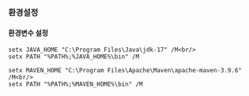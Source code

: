 <h3>환경설정</h3>

<h4>환경변수 설정</h4>

```
setx JAVA_HOME "C:\Program Files\Java\jdk-17" /M<br/>
setx PATH "%PATH%;%JAVA_HOME%\bin" /M

setx MAVEN_HOME "C:\Program Files\Apache\Maven\apache-maven-3.9.6" /M<br/>
setx PATH "%PATH%;%MAVEN_HOME%\bin" /M
```
